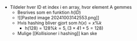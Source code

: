- Tildeler hver ID et index i en array, hvor element A gemmes
	- Besrives som en funktion $h(ID)$
	- ![[Pasted image 20241003142553.png]]
	- Hvis hashing bliver gjort som $h(x) = x \% k$
		- h(128) = $128 \% k = 5, (3 \times 41 + 5 = 128)$
	- Mulige [[Kollisioner i hashing]] kan ske

	
